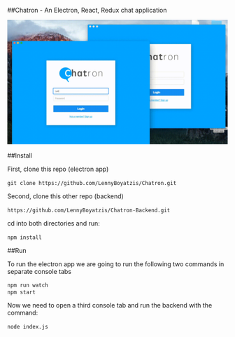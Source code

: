##Chatron - An Electron, React, Redux chat application

![alt tag](./Complete/public/images/chatron.gif)

##Install

First, clone this repo (electron app)

`git clone https://github.com/LennyBoyatzis/Chatron.git`

Second, clone this other repo (backend)

`https://github.com/LennyBoyatzis/Chatron-Backend.git`

cd into both directories and run:

`npm install`

##Run

To run the electron app we are going to run the following two commands in separate console tabs

```
npm run watch
npm start
```

Now we need to open a third console tab and run the backend with the command:

`node index.js`
